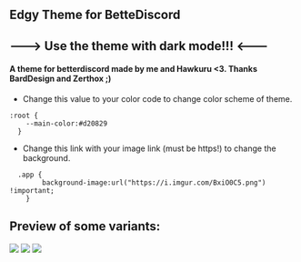 ## Edgy Theme for BetteDiscord
## ---> Use the theme with dark mode!!! <---
#### A theme for betterdiscord made by me and Hawkuru <3. Thanks BardDesign and Zerthox ;)
- Change this value to your color code to change color scheme of theme.
```
:root {
    --main-color:#d20829
  }
  ```
- Change this link with your image link (must be https!) to change the background.
```
  .app {
        background-image:url("https://i.imgur.com/BxiO0C5.png") !important;
    }
```
## Preview of some variants:
![](http://i.imgur.com/BljsnJP.jpg)
![](http://i.imgur.com/Z5Uflp4.jpg)
![](http://i.imgur.com/uBUh0Km.jpg)
